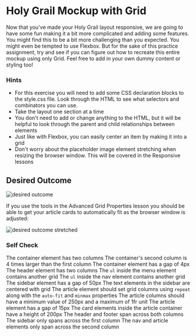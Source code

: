 # Holy Grail Mockup with Grid

Now that you've made your Holy Grail layout responsive, we are going to have some fun making it a bit more complicated and adding some features. You might find this to be a bit more challenging than you expected. You might even be tempted to use Flexbox. But for the sake of this practice assignment, try and see if you can figure out how to recreate this entire mockup using only Grid. Feel free to add in your own dummy content or styling too!

### Hints
- For this exercise you will need to add some CSS declaration blocks to the style.css file. Look through the HTML to see what selectors and combinators you can use.
- Take the layout one section at a time
- You don't need to add or change anything to the HTML, but it will be helpful to look through the parent and child relationships between elements
- Just like with Flexbox, you can easily center an item by making it into a grid
- Don't worry about the placeholder image element stretching when resizing the browser window. This will be covered in the Responsive lessons

## Desired Outcome

![desired outcome](./desired-outcome.png)

If you use the tools in the Advanced Grid Properties lesson you should be able to get your article cards to automatically fit as the browser window is adjusted:

![desired outcome stretched](./desired-outcome-stretched.png)

### Self Check
The container element has two columns 
 The container's second column is 4 times larger than the first column
 The container element has a gap of 4px
 The header element has two columns
The `ul` inside the menu element contains another grid
The `ul` inside the nav element contains another grid
 The sidebar element has a gap of 50px
 The text elements in the sidebar are centered with grid
 The article element should set grid columns using `repeat` along with the `auto-fit` and `minmax` properties
 The article columns should have a minimum value of 250px and a maximum of 1fr unit
 The article element has a gap of 15px
 The card elements inside the article container have a height of 200px
 The header and footer span across both columns
 The sidebar only spans across the first column
 The nav and article elements only span across the second column
